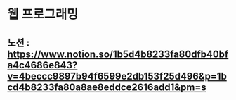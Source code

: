 <h1>웹 프로그래밍

노션 : https://www.notion.so/1b5d4b8233fa80dfb40bfa4c4686e843?v=4beccc9897b94f6599e2db153f25d496&p=1bcd4b8233fa80a8ae8eddce2616add1&pm=s
---

